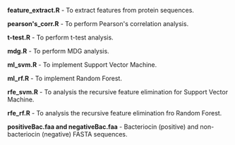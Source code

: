 **feature_extract.R** - To extract features from protein sequences. 

**pearson's_corr.R** - To perform Pearson's correlation analysis.

**t-test.R** - To perform t-test analysis.

**mdg.R** - To perform MDG analysis.

**ml_svm.R** - To implement Support Vector Machine.

**ml_rf.R** - To implement Random Forest.

**rfe_svm.R** - To analysis the recursive feature elimination for Support Vector Machine.

**rfe_rf.R** - To analysis the recursive feature elimination fro Random Forest. 


**positiveBac.faa and negativeBac.faa** - Bacteriocin (positive) and non-bacteriocin (negative) FASTA sequences.
